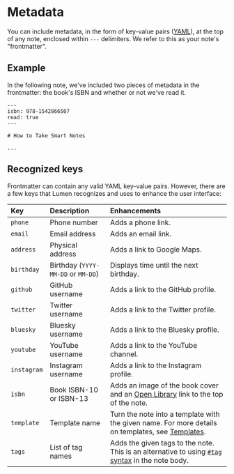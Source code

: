 # Metadata

You can include metadata, in the form of key-value pairs ([YAML](https://yaml.org/)), at the top of any note, enclosed within `---` delimiters. We refer to this as your note's "frontmatter".

## Example

In the following note, we've included two pieces of metadata in the frontmatter: the book's ISBN and whether or not we've read it.

```
---
isbn: 978-1542866507
read: true
---

# How to Take Smart Notes

...
```

## Recognized keys

Frontmatter can contain any valid YAML key-value pairs. However, there are a few keys that Lumen recognizes and uses to enhance the user interface:

| Key         | Description                        | Enhancements                                                                                                                            |
| :---------- | :--------------------------------- | :-------------------------------------------------------------------------------------------------------------------------------------- |
| `phone`     | Phone number                       | Adds a phone link.                                                                                                                      |
| `email`     | Email address                      | Adds an email link.                                                                                                                     |
| `address`   | Physical address                   | Adds a link to Google Maps.                                                                                                             |
| `birthday`  | Birthday (`YYYY-MM-DD` or `MM-DD`) | Displays time until the next birthday.                                                                                                  |
| `github`    | GitHub username                    | Adds a link to the GitHub profile.                                                                                                      |
| `twitter`   | Twitter username                   | Adds a link to the Twitter profile.                                                                                                     |
| `bluesky`   | Bluesky username                   | Adds a link to the Bluesky profile.                                                                                                     |
| `youtube`   | YouTube username                   | Adds a link to the YouTube channel.                                                                                                     |
| `instagram` | Instagram username                 | Adds a link to the Instagram profile.                                                                                                   |
| `isbn`      | Book ISBN-10 or ISBN-13            | Adds an image of the book cover and an [Open Library](https://openlibrary.org/) link to the top of the note.                            |
| `template`  | Template name                      | Turn the note into a template with the given name. For more details on templates, see [Templates](/docs/templates.md).                  |
| `tags`      | List of tag names                  | Adds the given tags to the note. This is an alternative to using [`#tag` syntax](/docs/markdown-syntax.md#note-links) in the note body. |

